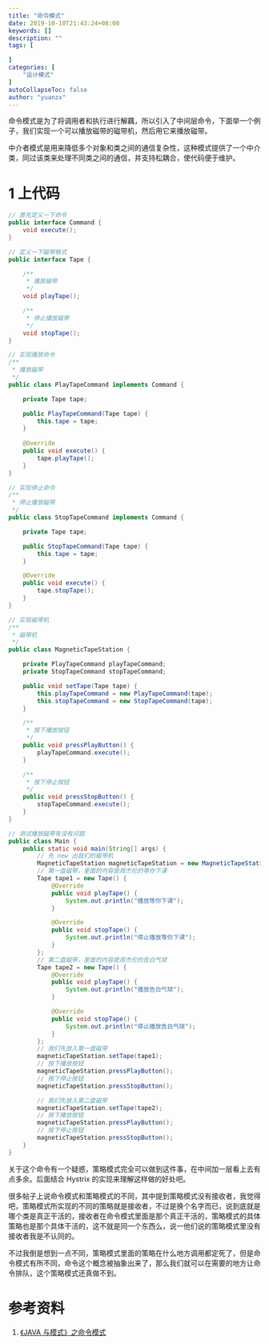 ```yaml
---
title: "命令模式"
date: 2019-10-10T21:43:24+08:00
keywords: []
description: ""
tags: [

]
categories: [
    "设计模式"
]
autoCollapseToc: false
author: "yuanzx"
---
```


命令模式是为了将调用者和执行进行解藕，所以引入了中间层命令，下面举一个例子，我们实现一个可以播放磁带的磁带机，然后用它来播放磁带。

中介者模式是用来降低多个对象和类之间的通信复杂性，这种模式提供了一个中介类，同过该类来处理不同类之间的通信，并支持松耦合，使代码便于维护。

# 1 上代码

```java
// 首先定义一下命令
public interface Command {
    void execute();
}

// 定义一下磁带格式
public interface Tape {

    /**
     * 播放磁带
     */
    void playTape();

    /**
     * 停止播放磁带
     */
    void stopTape();
}

// 实现播放命令
/**
 * 播放磁带
 */
public class PlayTapeCommand implements Command {

    private Tape tape;

    public PlayTapeCommand(Tape tape) {
        this.tape = tape;
    }
    
    @Override
    public void execute() {
        tape.playTape();
    }
}

// 实现停止命令
/**
 * 停止播放磁带
 */
public class StopTapeCommand implements Command {

    private Tape tape;

    public StopTapeCommand(Tape tape) {
        this.tape = tape;
    }

    @Override
    public void execute() {
        tape.stopTape();
    }
}

// 实现磁带机
/**
 * 磁带机
 */
public class MagneticTapeStation {

    private PlayTapeCommand playTapeCommand;
    private StopTapeCommand stopTapeCommand;

    public void setTape(Tape tape) {
        this.playTapeCommand = new PlayTapeCommand(tape);
        this.stopTapeCommand = new StopTapeCommand(tape);
    }

    /**
     * 按下播放按钮
     */
    public void pressPlayButton() {
        playTapeCommand.execute();
    }

    /**
     * 按下停止按钮
     */
    public void pressStopButton() {
        stopTapeCommand.execute();
    }
}

// 测试播放磁带有没有问题
public class Main {
    public static void main(String[] args) {
        // 先 new 出我们的磁带机
        MagneticTapeStation magneticTapeStation = new MagneticTapeStation();
        // 第一盘磁带，里面的内容是周杰伦的等你下课
        Tape tape1 = new Tape() {
            @Override
            public void playTape() {
                System.out.println("播放等你下课");
            }

            @Override
            public void stopTape() {
                System.out.println("停止播放等你下课");
            }
        };
        // 第二盘磁带，里面的内容是周杰伦的告白气球
        Tape tape2 = new Tape() {
            @Override
            public void playTape() {
                System.out.println("播放告白气球");
            }

            @Override
            public void stopTape() {
                System.out.println("停止播放告白气球");
            }
        };
        // 我们先放入第一盘磁带
        magneticTapeStation.setTape(tape1);
        // 按下播放按钮
        magneticTapeStation.pressPlayButton();
        // 按下停止按钮
        magneticTapeStation.pressStopButton();

        // 我们先放入第二盘磁带
        magneticTapeStation.setTape(tape2);
        // 按下播放按钮
        magneticTapeStation.pressPlayButton();
        // 按下停止按钮
        magneticTapeStation.pressStopButton();
    }
}
```

关于这个命令有一个疑惑，策略模式完全可以做到这件事，在中间加一层看上去有点多余。后面结合 Hystrix 的实现来理解这样做的好处吧。

很多帖子上说命令模式和策略模式的不同，其中提到策略模式没有接收者，我觉得吧，策略模式所实现的不同的策略就是接收者，不过是换个名字而已，说到底就是哪个类是真正干活的，接收者在命令模式里面是那个真正干活的，策略模式的具体策略也是那个具体干活的，这不就是同一个东西么，说一他们说的策略模式里没有接收者我是不认同的。

不过我倒是想到一点不同，策略模式里面的策略在什么地方调用都定死了，但是命令模式有所不同，命令这个概念被抽象出来了，那么我们就可以在需要的地方让命令排队，这个策略模式还真做不到。

# 参考资料

1. [《JAVA 与模式》之命令模式](https://www.cnblogs.com/java-my-life/archive/2012/06/01/2526972.html)